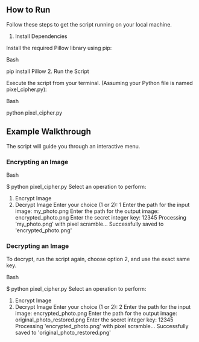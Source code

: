 ## How to Run
Follow these steps to get the script running on your local machine.

1. Install Dependencies

Install the required Pillow library using pip:

Bash

pip install Pillow
2. Run the Script

Execute the script from your terminal. (Assuming your Python file is named pixel_cipher.py):

Bash

python pixel_cipher.py
## Example Walkthrough
The script will guide you through an interactive menu.

### Encrypting an Image
Bash

$ python pixel_cipher.py
Select an operation to perform:
1. Encrypt Image
2. Decrypt Image
Enter your choice (1 or 2): 1
Enter the path for the input image: my_photo.png
Enter the path for the output image: encrypted_photo.png
Enter the secret integer key: 12345
Processing 'my_photo.png' with pixel scramble...
Successfully saved to 'encrypted_photo.png'
### Decrypting an Image
To decrypt, run the script again, choose option 2, and use the exact same key.

Bash

$ python pixel_cipher.py
Select an operation to perform:
1. Encrypt Image
2. Decrypt Image
Enter your choice (1 or 2): 2
Enter the path for the input image: encrypted_photo.png
Enter the path for the output image: original_photo_restored.png
Enter the secret integer key: 12345
Processing 'encrypted_photo.png' with pixel scramble...
Successfully saved to 'original_photo_restored.png'
